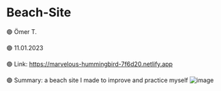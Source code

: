 # Beach-Site
🟣 Ömer T.

🟣 11.01.2023

🟣 Link: https://marvelous-hummingbird-7f6d20.netlify.app

🟣 Summary: a beach site I made to improve and practice myself
![image](https://user-images.githubusercontent.com/122406455/211672538-53a1e4f0-e2ee-4336-a122-1b937dbee426.png)
